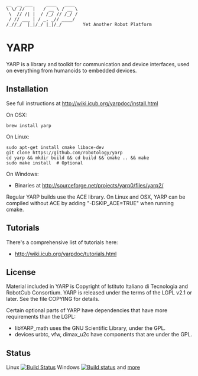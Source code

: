     __  __ ___     ____   ____ 
    \ \/ //   |   / __ \ / __ \
     \  // /| |  / /_/ // /_/ /
     / // ___ | / _, _// ____/
    /_//_/  |_|/_/ |_|/_/        Yet Another Robot Platform

YARP
====


YARP is a library and toolkit for communication and device interfaces,
used on everything from humanoids to embedded devices.

Installation
------------

See full instructions at http://wiki.icub.org/yarpdoc/install.html

On OSX:

    brew install yarp

On Linux:

    sudo apt-get install cmake libace-dev
    git clone https://github.com/robotology/yarp
    cd yarp && mkdir build && cd build && cmake .. && make
    sudo make install  # Optional

On Windows:
 * Binaries at http://sourceforge.net/projects/yarp0/files/yarp2/

Regular YARP builds use the ACE library.  On Linux and OSX,
YARP can be compiled without ACE by adding "-DSKIP_ACE=TRUE" 
when running cmake.


Tutorials
---------

There's a comprehensive list of tutorials here:

 * http://wiki.icub.org/yarpdoc/tutorials.html

License
-------

Material included in YARP is Copyright of Istituto Italiano di Tecnologia and
RobotCub Consortium. YARP is released under the terms of the LGPL v2.1 or
later. See the file COPYING for details.

Certain optional parts of YARP have dependencies that have more 
requirements than the LGPL:
 + libYARP_math uses the GNU Scientific Library, under the GPL.
 + devices urbtc, vfw, dimax_u2c have components that are under the GPL.

Status
------

Linux [![Build Status](https://travis-ci.org/robotology/yarp.png?branch=master)](https://travis-ci.org/robotology/yarp)
Windows [![Build status](https://ci.appveyor.com/api/projects/status/w3hnssrkf7ssbgok)](https://ci.appveyor.com/project/paulfitz/yarp) and [more](http://dashboard.icub.org/index.php?project=YARP)
 
 

